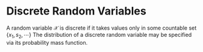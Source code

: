 # Discrete Random Variables

A random variable $\mathcal{X}$ is discrete if it takes values only in some countable set $\{x_1, s_2, \cdots\}$ The distribution of a discrete random variable may be specified via its probability mass function.
